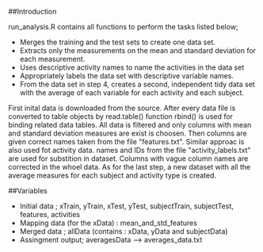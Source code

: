 ##Introduction

run_analysis.R contains all functions to perform the tasks listed below;

* Merges the training and the test sets to create one data set.
* Extracts only the measurements on the mean and standard deviation for each measurement.
* Uses descriptive activity names to name the activities in the data set
* Appropriately labels the data set with descriptive variable names.
* From the data set in step 4, creates a second, independent tidy data set with the average of each variable for each activity and each subject.

First inital data is downloaded from the source.
After every data file is converted to table objects by read.table() function
rbind() is used for binding related data tables.
All data is filtered and only columns with mean and standard deviation measures are exist is choosen. Then columns are given correct names taken from the file "features.txt".
Similar approac is also used fot activity data. names and IDs from the file "activity_labels.txt" are used for substition in dataset.
Columns with vague column names are corrected in the whoel data.
As for the last step, a new dataset with all the average measures for each subject and activity type is created.



##Variables
* Initial data ; xTrain, yTrain, xTest, yTest, subjectTrain, subjectTest, features, activities 
* Mapping data (for the xData) : mean_and_std_features
* Merged data  ; allData (contains : xData, yData and subjectData) 
* Assingment output; averagesData --> averages_data.txt


